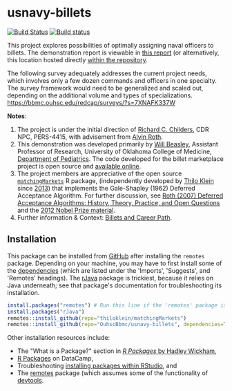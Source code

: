 # usnavy-billets

[![Build Status](https://travis-ci.org/OuhscBbmc/usnavy-billets.svg?branch=master)](https://travis-ci.org/OuhscBbmc/usnavy-billets)  [![Build status](https://ci.appveyor.com/api/projects/status/9prab5vvec9sa4ms?svg=true)](https://ci.appveyor.com/project/wibeasley/usnavy-billets)

This project explores possibilities of optimally assigning naval officers to billets.  The demonstration report is viewable in [this report](https://rawgit.com/OuhscBbmc/usnavy-billets/master/analysis/select-1/select-1.html) (or alternatively, this location hosted directly [within the repository](https://github.com/OuhscBbmc/usnavy-billets/blob/master/analysis/select-1/select-1.md).

The following survey adequately addresses the current project needs, which involves only a few dozen commands and officers in one specialty.  The survey framework would need to be generalized and scaled out, depending on the additional volume and types of specializations. https://bbmc.ouhsc.edu/redcap/surveys/?s=7XNAFK337W

**Notes**:

1. The project is under the initial direction of [Richard C. Childers](mailto:richard.childers@navy.mil), CDR NPC, PERS-4415, with advisement from [Alvin Roth](http://web.stanford.edu/~alroth/).
1. This demonstration was developed primarily by [Will Beasley](http://ouhsc.edu/bbmc/team/), Assistant Professor of Research, University of Oklahoma College of Medicine, [Department of Pediatrics](http://www.oumedicine.com/pediatrics).  The code developed for the billet marketplace project is open source and [available online](https://github.com/OuhscBbmc/usnavy-billets).  
1. The project members are appreciative of the open source [`matchingMarkets`](https://cran.r-project.org/package=matchingMarkets) R package, (independently developed by [Thilo Klein](https://github.com/thiloklein) since [2013](https://github.com/thiloklein/matchingMarkets/commits/master)) that implements the Gale-Shapley (1962) Deferred Acceptance Algorithm. For further discussion, see [Roth (2007) Deferred Acceptance Algorithms: History, Theory, Practice, and
Open Questions](https://dash.harvard.edu/bitstream/handle/1/2579651/Roth_Deferred%20Acceptance.pdf) and the [2012 Nobel Prize material](http://www.nobelprize.org/nobel_prizes/economic-sciences/laureates/2012/press.html).
1. Further information & Context: [Billets and Career Path](http://www.public.navy.mil/bupers-npc/officer/Detailing/IWC/IP/Pages/BilletsandCareerPath.aspx).

## Installation

This package can be installed from [GitHub](https://github.com/OuhscBbmc/usnavy-billets) after installing the `remotes` package.  Depending on your machine, you may have to first install some of the [dependencies](https://github.com/OuhscBbmc/usnavy-billets/blob/master/DESCRIPTION) (which are listed under the 'Imports', 'Suggests', and 'Remotes' headings).  The [rJava](https://CRAN.R-project.org/package=rJava) package is trickiest, because it relies on Java underneath; see that package's documentation for troubleshooting its installation.  

```r
install.packages("remotes") # Run this line if the 'remotes' package isn't installed already.
install.packages("rJava")
remotes::install_github(repo="thiloklein/matchingMarkets")
remotes::install_github(repo="OuhscBbmc/usnavy-billets", dependencies=TRUE)
```

Other installation resources include:
* The "What is a Package?" section in [*R Packages* by Hadley Wickham](http://r-pkgs.had.co.nz/package.html),
* [R Packages](https://www.datacamp.com/community/tutorials/r-packages-guide) on DataCamp,
* Troubleshooting [installing packages within RStudio](https://support.rstudio.com/hc/en-us/articles/200554786-Problem-Installing-Packages), and
* The [remotes](https://github.com/r-lib/remotes) package (which assumes some of the functionality of [devtools](https://github.com/r-lib/devtools).
